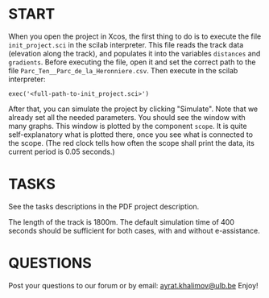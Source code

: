 # START

When you open the project in Xcos, the first thing to do is to execute
the file `init_project.sci` in the scilab interpreter. This file reads
the track data (elevation along the track), and populates it into the
variables `distances` and `gradients`. Before executing the file,
open it and set the correct path to the file `Parc_Ten__Parc_de_la_Heronniere.csv`.
Then execute in the scilab interpreter:

    exec('<full-path-to-init_project.sci>')

After that, you can simulate the project by clicking "Simulate". Note
that we already set all the needed parameters. You should see the
window with many graphs. This window is plotted by the component
`scope`. It is quite self-explanatory what is plotted there, once
you see what is connected to the scope. (The red clock tells how often
the scope shall print the data, its current period is 0.05 seconds.)

# TASKS

See the tasks descriptions in the PDF project description.

The length of the track is 1800m. The default simulation time of
400 seconds should be sufficient for both cases, with and without e-assistance.


# QUESTIONS

Post your questions to our forum or by email: ayrat.khalimov@ulb.be
Enjoy!

